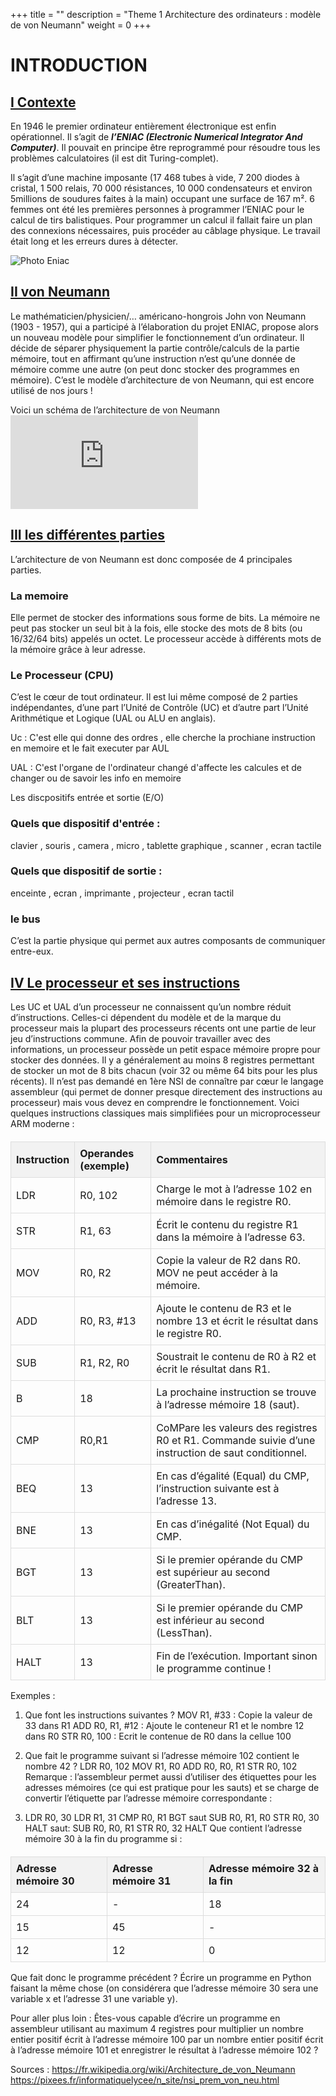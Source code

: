 +++
title = ""
description = "Theme 1 Architecture des ordinateurs : modèle de von Neumann"
weight = 0
+++

 <style>
        table {
            width: 100%;
            border-collapse: collapse;
            margin-top: 20px;
        }

        th, td {
            border: 1px solid #dddddd;
            text-align: left;
            padding: 8px;
        }

        th {
            background-color: #f2f2f2;
        }
    </style>



<h1>INTRODUCTION</h1>

## <u>I Contexte</u><br>
En 1946 le premier ordinateur entièrement électronique est enfin opérationnel. Il s’agit de ***l’ENIAC
(Electronic Numerical Integrator And Computer)***. Il pouvait en principe être reprogrammé pour
résoudre tous les problèmes calculatoires (il est dit Turing-complet).

Il s’agit d’une machine imposante (17 468 tubes à vide, 7 200 diodes à cristal, 1 500 relais, 70 000 résistances, 10 000 condensateurs et environ 5millions de soudures faites à la main) occupant une surface de 167 m².
6 femmes ont été les premières personnes à programmer l’ENIAC pour le calcul de tirs balistiques.
Pour programmer un calcul il fallait faire un plan des connexions nécessaires, puis procéder au câblage physique. Le travail était long et les erreurs dures à détecter.

![Photo Eniac](https://external-content.duckduckgo.com/iu/?u=http%3A%2F%2Fpbs.twimg.com%2Fmedia%2FDV6fBIEVwAMw7Md.jpg&f=1&nofb=1&ipt=3007cdc3cd390aa514ed693198468d14ca2303346465008af72aa526e6ef535b&ipo=images)

## <u>II von Neumann</u><br>
Le mathématicien/physicien/… américano-hongrois John von Neumann (1903 - 1957), qui a participé à l’élaboration du projet ENIAC, propose alors un nouveau modèle pour simplifier le
fonctionnement d’un ordinateur. Il décide de séparer physiquement la partie contrôle/calculs de la
partie mémoire, tout en affirmant qu’une instruction n’est qu’une donnée de mémoire comme une
autre (on peut donc stocker des programmes en mémoire).
C’est le modèle d’architecture de von Neumann, qui est encore utilisé de nos jours !

Voici un schéma de l’architecture de von Neumann
![ schéma de l’architecture de von Neumann](https://commons.wikimedia.org/w/index.php?search=architecture+de+von+Neumann&title=Special%3AMediaSearch&go=Go&type=image)


## <u>III les différentes parties</u><br>

L’architecture de von Neumann est donc composée de 4 principales parties.

### La memoire 

Elle permet de stocker des informations sous forme de bits. La mémoire ne peut pas
stocker un seul bit à la fois, elle stocke des mots de 8 bits (ou 16/32/64 bits) appelés un
octet. Le processeur accède à différents mots de la mémoire grâce à leur adresse.

### Le Processeur (CPU)

C’est le cœur de tout ordinateur. Il est lui même composé de 2 parties indépendantes,
d’une part l’Unité de Contrôle (UC) et d’autre part l’Unité Arithmétique et Logique
(UAL ou ALU en anglais).

Uc : C'est elle qui donne des ordres , elle cherche la prochiane instruction en memoire et le fait executer par AUL

UAL : C'est l'organe de l'ordinateur changé d'affecte les calcules et de changer ou de savoir les info en memoire 

Les discpositifs entrée et sortie  (E/O)

### Quels que dispositif d'entrée : <br>
clavier , souris , camera , micro , tablette graphique , scanner , ecran tactile
### Quels que dispositif de sortie : <br>
enceinte , ecran , imprimante , projecteur , ecran tactil

### le bus 
C’est la partie physique qui permet aux autres composants de communiquer entre-eux.

## <u>IV Le processeur et ses instructions</u><br>

Les UC et UAL d’un processeur ne connaissent qu’un nombre réduit d’instructions. Celles-ci
dépendent du modèle et de la marque du processeur mais la plupart des processeurs récents ont une
partie de leur jeu d’instructions commune.
Afin de pouvoir travailler avec des informations, un processeur possède un petit espace mémoire
propre pour stocker des données. Il y a généralement au moins 8 registres permettant de stocker un mot
de 8 bits chacun (voir 32 ou même 64 bits pour les plus récents).
Il n’est pas demandé en 1ère NSI de connaître par cœur le langage assembleur (qui permet de donner
presque directement des instructions au processeur) mais vous devez en comprendre le
fonctionnement.
Voici quelques instructions classiques mais simplifiées pour un microprocesseur ARM moderne :

<title>Instructions ARM</title>
</head>
<body>
    <table>
        <thead>
            <tr>
                <th>Instruction</th>
                <th>Operandes (exemple)</th>
                <th>Commentaires</th>
            </tr>
        </thead>
        <tbody>
            <tr>
                <td>LDR</td>
                <td>R0, 102</td>
                <td>Charge le mot à l’adresse 102 en mémoire dans le registre R0.</td>
            </tr>
            <tr>
                <td>STR</td>
                <td>R1, 63</td>
                <td>Écrit le contenu du registre R1 dans la mémoire à l’adresse 63.</td>
            </tr>
            <tr>
                <td>MOV</td>
                <td>R0, R2</td>
                <td>Copie la valeur de R2 dans R0. MOV ne peut accéder à la mémoire.</td>
            </tr>
            <tr>
                <td>ADD</td>
                <td>R0, R3, #13</td>
                <td>Ajoute le contenu de R3 et le nombre 13 et écrit le résultat dans le registre R0.</td>
            </tr>
            <tr>
                <td>SUB</td>
                <td>R1, R2, R0</td>
                <td>Soustrait le contenu de R0 à R2 et écrit le résultat dans R1.</td>
            </tr>
            <tr>
                <td>B</td>
                <td>18</td>
                <td>La prochaine instruction se trouve à l’adresse mémoire 18 (saut).</td>
            </tr>
            <tr>
                <td>CMP</td>
                <td>R0,R1</td>
                <td>CoMPare les valeurs des registres R0 et R1. Commande suivie d’une instruction de saut conditionnel.</td>
            </tr>
            <tr>
                <td>BEQ</td>
                <td>13</td>
                <td>En cas d’égalité (Equal) du CMP, l’instruction suivante est à l’adresse 13.</td>
            </tr>
            <tr>
                <td>BNE</td>
                <td>13</td>
                <td>En cas d’inégalité (Not Equal) du CMP.</td>
            </tr>
            <tr>
                <td>BGT</td>
                <td>13</td>
                <td>Si le premier opérande du CMP est supérieur au second (GreaterThan).</td>
            </tr>
            <tr>
                <td>BLT</td>
                <td>13</td>
                <td>Si le premier opérande du CMP est inférieur au second (LessThan).</td>
            </tr>
            <tr>
                <td>HALT</td>
                <td>13</td>
                <td>Fin de l’exécution. Important sinon le programme continue !</td>
            </tr>
        </tbody>
    </table>


Exemples : 

1) Que font les instructions suivantes ?
MOV R1, #33 : Copie la valeur de 33 dans R1
ADD R0, R1, #12 : Ajoute le conteneur R1 et le nombre 12 dans R0
STR R0, 100 : Ecrit le contenue de R0 dans la cellue 100

2) Que fait le programme suivant si l’adresse mémoire 102 contient le nombre 42 ?
LDR R0, 102
MOV R1, R0
ADD R0, R0, R1
STR R0, 102
Remarque : l’assembleur permet aussi d’utiliser des étiquettes pour les adresses mémoires (ce qui est
pratique pour les sauts) et se charge de convertir l’étiquette par l’adresse mémoire correspondante :
3) LDR R0, 30
LDR R1, 31
CMP R0, R1
BGT saut
SUB R0, R1, R0
STR R0, 30
HALT
saut:
SUB R0, R0, R1
STR R0, 32
HALT
Que contient l’adresse mémoire 30 à la fin du programme si :
<table>
        <thead>
            <tr>
                <th>Adresse mémoire 30</th>
                <th>Adresse mémoire 31</th>
                <th>Adresse mémoire 32 à la fin</th>
            </tr>
        </thead>
        <tbody>
            <tr>
                <td>24</td>
                <td>-</td>
                <td>18</td>
            </tr>
            <tr>
                <td>15</td>
                <td>45</td>
                <td>-</td>
            </tr>
            <tr>
                <td>12</td>
                <td>12</td>
                <td>0</td>
            </tr>
        </tbody>
    </table>

Que fait donc le programme précédent ? Écrire un programme en Python faisant la même chose (on
considérera que l’adresse mémoire 30 sera une variable x et l’adresse 31 une variable y).


Pour aller plus loin :
Êtes-vous capable d’écrire un programme en assembleur utilisant au maximum 4 registres pour
multiplier un nombre entier positif écrit à l’adresse mémoire 100 par un nombre entier positif écrit à
l’adresse mémoire 101 et enregistrer le résultat à l’adresse mémoire 102 ?


Sources : https://fr.wikipedia.org/wiki/Architecture_de_von_Neumann
https://pixees.fr/informatiquelycee/n_site/nsi_prem_von_neu.html